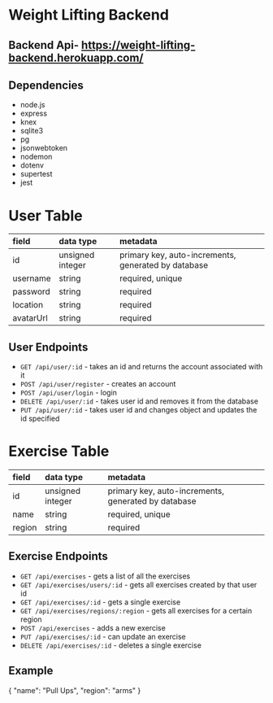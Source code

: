 # Weight Lifting Backend

## Backend Api- https://weight-lifting-backend.herokuapp.com/

## Dependencies

- node.js
- express
- knex
- sqlite3
- pg
- jsonwebtoken
- nodemon
- dotenv
- supertest
- jest

# User Table

| field    | data type        | metadata                                            |
| :------- | :--------------- | :-------------------------------------------------- |
| id       | unsigned integer | primary key, auto-increments, generated by database |
| username | string           | required, unique                                    |
| password | string           | required                                            |
| location | string           | required                                            |
| avatarUrl | string           | required                                            |


## User Endpoints

- `GET /api/user/:id` - takes an id and returns the account associated with it
- `POST /api/user/register` - creates an account
- `POST /api/user/login` - login
- `DELETE /api/user/:id` - takes user id and removes it from the database
- `PUT /api/user/:id` - takes user id and changes object and updates the id specified

# Exercise Table

| field  | data type        | metadata                                            |
| :----- | :--------------- | :-------------------------------------------------- |
| id     | unsigned integer | primary key, auto-increments, generated by database |
| name   | string           | required, unique                                    |
| region | string           | required                                            |

## Exercise Endpoints

- `GET /api/exercises` - gets a list of all the exercises
- `GET /api/exercises/users/:id` - gets all exercises created by that user id
- `GET /api/exercises/:id` - gets a single exercise
- `GET /api/exercises/regions/:region` - gets all exercises for a certain region
- `POST /api/exercises` - adds a new exercise
- `PUT /api/exercises/:id` - can update an exercise
- `DELETE /api/exercises/:id` - deletes a single exercise

## Example

{
"name": "Pull Ups",
"region": "arms"
}
